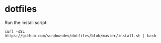 # dotfiles

Run the install script:

```
curl -sSL https://github.com/sundowndev/dotfiles/blob/master/install.sh | bash
```

